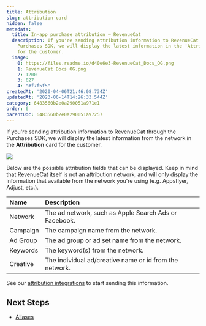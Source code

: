 ```yaml
---
title: Attribution
slug: attribution-card
hidden: false
metadata:
  title: In-app purchase attribution – RevenueCat
  description: If you're sending attribution information to RevenueCat through the
    Purchases SDK, we will display the latest information in the 'Attribution' card
    for the customer.
  image:
    0: https://files.readme.io/d40e6e3-RevenueCat_Docs_OG.png
    1: RevenueCat Docs OG.png
    2: 1200
    3: 627
    4: "#f7f5f5"
createdAt: '2020-04-06T21:46:08.734Z'
updatedAt: '2023-06-14T14:26:33.544Z'
category: 6483560b2e0a290051a971e1
order: 6
parentDoc: 6483560b2e0a290051a97257
---
```

If you're sending attribution information to RevenueCat through the Purchases SDK, we will display the latest information from the network in the **Attribution** card for the customer. 

![](https://files.readme.io/818535d-app.revenuecat.com_customers_aec1bada_15343510_5.png)



Below are the possible attribution fields that can be displayed. Keep in mind that RevenueCat itself is not an attribution network, and will only display the information that available from the network you're using (e.g. Appsflyer, Adjust, etc.).

| Name     | Description                                             |
| :------- | :------------------------------------------------------ |
| Network  | The ad network, such as Apple Search Ads or Facebook.   |
| Campaign | The campaign name from the network.                     |
| Ad Group | The ad group or ad set name from the network.           |
| Keywords | The keyword(s) from the network.                        |
| Creative | The individual ad/creative name or id from the network. |

See our [attribution integrations](doc:attribution) to start sending this information.

## Next Steps

- [Aliases ](doc:aliases-card)